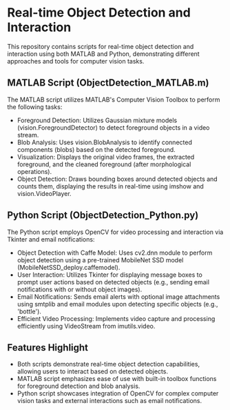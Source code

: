 # Real-time Object Detection and Interaction
This repository contains scripts for real-time object detection and interaction using both MATLAB and Python, demonstrating different approaches and tools for computer vision tasks.

## MATLAB Script (ObjectDetection_MATLAB.m)
The MATLAB script utilizes MATLAB's Computer Vision Toolbox to perform the following tasks:

- Foreground Detection: Utilizes Gaussian mixture models (vision.ForegroundDetector) to detect foreground objects in a video stream.
- Blob Analysis: Uses vision.BlobAnalysis to identify connected components (blobs) based on the detected foreground.
- Visualization: Displays the original video frames, the extracted foreground, and the cleaned foreground (after morphological operations).
- Object Detection: Draws bounding boxes around detected objects and counts them, displaying the results in real-time using imshow and vision.VideoPlayer.

## Python Script (ObjectDetection_Python.py)
The Python script employs OpenCV for video processing and interaction via Tkinter and email notifications:

- Object Detection with Caffe Model: Uses cv2.dnn module to perform object detection using a pre-trained MobileNet SSD model (MobileNetSSD_deploy.caffemodel).
- User Interaction: Utilizes Tkinter for displaying message boxes to prompt user actions based on detected objects (e.g., sending email notifications with or without object images).
- Email Notifications: Sends email alerts with optional image attachments using smtplib and email modules upon detecting specific objects (e.g., 'bottle').
- Efficient Video Processing: Implements video capture and processing efficiently using VideoStream from imutils.video.

## Features Highlight
- Both scripts demonstrate real-time object detection capabilities, allowing users to interact based on detected objects.
- MATLAB script emphasizes ease of use with built-in toolbox functions for foreground detection and blob analysis.
- Python script showcases integration of OpenCV for complex computer vision tasks and external interactions such as email notifications.
